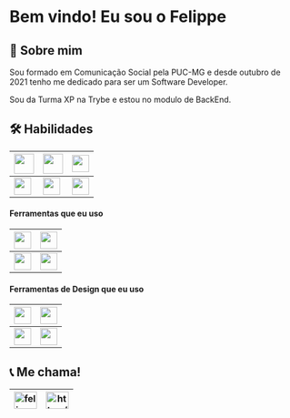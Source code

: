 # Bem vindo! Eu sou o Felippe
## 🚀 Sobre mim
Sou formado em Comunicação Social pela PUC-MG e desde outubro de 2021 tenho me dedicado para ser um Software Developer.

Sou da Turma XP na Trybe e estou no modulo de BackEnd.

## 🛠 Habilidades

| <img height="35px" src="https://cdn.svgporn.com/logos/html-5.svg"> | <img height="35px" src="https://cdn.svgporn.com/logos/css-3.svg"> | <img height="30px" src="https://cdn.svgporn.com/logos/react.svg"> |
|-------|-------|-------|
| <img height="30px" src="https://cdn.svgporn.com/logos/bootstrap.svg"> | <img height="30px" src="https://cdn.svgporn.com/logos/npm.svg"> | <img height="30px" src="https://cdn.svgporn.com/logos/javascript.svg"> |

#### Ferramentas que eu uso

| <img height="30px" src="https://cdn.svgporn.com/logos/git-icon.svg"> | <img height="30px" src="https://cdn.svgporn.com/logos/visual-studio-code.svg"> |
|-------|-------|
| <img height="30px" src="https://www.svgrepo.com/show/327408/logo-vercel.svg"> | <img height="30px" src="https://cdn.svgporn.com/logos/terminal.svg"> |

#### Ferramentas de Design que eu uso

| <img height="30px" src="https://cdn.svgporn.com/logos/figma.svg"> | <img height="30px" src="https://cdn.worldvectorlogo.com/logos/adobe-xd.svg"> |
|-------|-------|
| <img height="30px" src="https://cdn.worldvectorlogo.com/logos/adobe-illustrator-cc-2019.svg"> | <img height="30px" src="https://cdn.worldvectorlogo.com/logos/photoshop-cc-4.svg"> |

## 📞 Me chama!

| <a href="https://twitter.com/felippeassuncao" target="blank"><img align="center" src="https://raw.githubusercontent.com/rahuldkjain/github-profile-readme-generator/master/src/images/icons/Social/twitter.svg" alt="felippeassuncao" height="30" width="40" /></a> | <a href="https://linkedin.com/in/https://www.linkedin.com/in/felippe-fernandes-6111b1117/" target="blank"><img align="center" src="https://raw.githubusercontent.com/rahuldkjain/github-profile-readme-generator/master/src/images/icons/Social/linked-in-alt.svg" alt="https://www.linkedin.com/in/felippe-fernandes-6111b1117/" height="30" width="40" /></a> |
|-------|-------|
